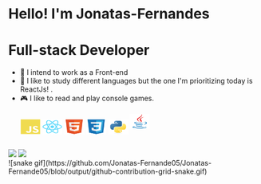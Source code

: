 # Hello! I'm Jonatas-Fernandes
# Full-stack Developer
- 💬 I intend to work as a Front-end
- 🔗 I like to study different languages ​​but the one I'm prioritizing today is ReactJs! .
- 🎮 I like to read and play console games.
  <div style="display: inline_block"><br>
  <img align="center" alt="Jonatas-Js" height="30" width="40" src="https://raw.githubusercontent.com/devicons/devicon/master/icons/javascript/javascript-plain.svg">
  <img align="center" alt="Jonatas-React" height="30" width="40" src="https://raw.githubusercontent.com/devicons/devicon/master/icons/react/react-original.svg">
  <img align="center" alt="Jonatas-HTML" height="30" width="40" src="https://raw.githubusercontent.com/devicons/devicon/master/icons/html5/html5-original.svg">
  <img align="center" alt="Jonatas-CSS" height="30" width="40" src="https://raw.githubusercontent.com/devicons/devicon/master/icons/css3/css3-original.svg">
  <img align="center" alt="Jonatas-Python" height="30" width="40" src="https://raw.githubusercontent.com/devicons/devicon/master/icons/python/python-original.svg">
  <img aling="center" alt"Jonatas-Java" height="30" width="40" src="https://raw.githubusercontent.com/devicons/devicon/master/icons/java/java-original.svg"> 
</div>

 ##
 
<div> 
  <a href = "mailto:contatojonatasfreis05@gmail.com"><img src="https://img.shields.io/badge/-Gmail-%23333?style=for-the-badge&logo=gmail&logoColor=white" target="_blank"></a>
  <a href="https://www.linkedin.com/in/jonatas-fernandes-de-oliveira" target="_blank"><img src="https://img.shields.io/badge/-LinkedIn-%230077B5?style=for-the-badge&logo=linkedin&logoColor=white" target="_blank"></a> 
  
</div>
![snake gif](https://github.com/Jonatas-Fernande05/Jonatas-Fernande05/blob/output/github-contribution-grid-snake.gif)
